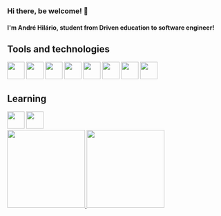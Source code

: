 ### Hi there, be welcome! 👋
#### I'm André Hilário, student from Driven education to software engineer!

## Tools and technologies
<div style="gap: 10px">
  <img src="https://cdn.jsdelivr.net/gh/devicons/devicon/icons/git/git-original.svg" width="40" height="40"/>
  <img src="https://cdn.jsdelivr.net/gh/devicons/devicon/icons/css3/css3-original.svg" width="40" height="40"/>
  <img src="https://cdn.jsdelivr.net/gh/devicons/devicon/icons/github/github-original.svg" width="40" height="40"/>
  <img src="https://cdn.jsdelivr.net/gh/devicons/devicon/icons/html5/html5-original.svg" width="40" height="40"/>
  <img src="https://cdn.jsdelivr.net/gh/devicons/devicon/icons/vscode/vscode-original.svg" width="40" height="40"/>
  <img src="https://cdn.jsdelivr.net/gh/devicons/devicon/icons/javascript/javascript-original.svg" width="40" height="40"/>
  <img src="https://cdn.jsdelivr.net/gh/devicons/devicon/icons/ubuntu/ubuntu-plain.svg" width="40" height="40"/>
  <img src="https://cdn.jsdelivr.net/gh/devicons/devicon/icons/react/react-original.svg" width="40" height="40"/>
</div>         

## Learning
<div>
  <img src="https://cdn.jsdelivr.net/gh/devicons/devicon/icons/nodejs/nodejs-original.svg" width="40" height="40"/>
  <img src="https://cdn.jsdelivr.net/gh/devicons/devicon/icons/mongodb/mongodb-original.svg" width="40" height="40"/>
</div>        
          
          
          
          
          
          


<div>
<a href="https://github.com/AndreHilario">
<img height="180em" src="https://github-readme-stats.vercel.app/api/top-langs/?username=AndreHilario&layout=compact&langs_count=7&theme=dracula"/>
<img height="180em" src="https://github-readme-stats.vercel.app/api?username=AndreHilario&show_icons=true&theme=dracula&include_all_commits=true&count_private=true"/>
</div>
         
